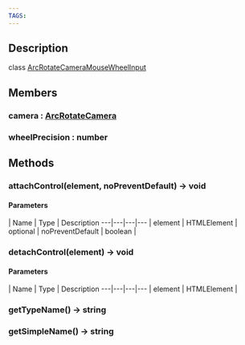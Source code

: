 ```yaml
---
TAGS:
---
```

## Description

class [ArcRotateCameraMouseWheelInput](/classes/2.4/ArcRotateCameraMouseWheelInput)



## Members

### camera : [ArcRotateCamera](/classes/2.4/ArcRotateCamera)



### wheelPrecision : number



## Methods

### attachControl(element, noPreventDefault) &rarr; void



#### Parameters
 | Name | Type | Description
---|---|---|---
 | element | HTMLElement | 
optional | noPreventDefault | boolean | 
### detachControl(element) &rarr; void



#### Parameters
 | Name | Type | Description
---|---|---|---
 | element | HTMLElement | 

### getTypeName() &rarr; string


### getSimpleName() &rarr; string


